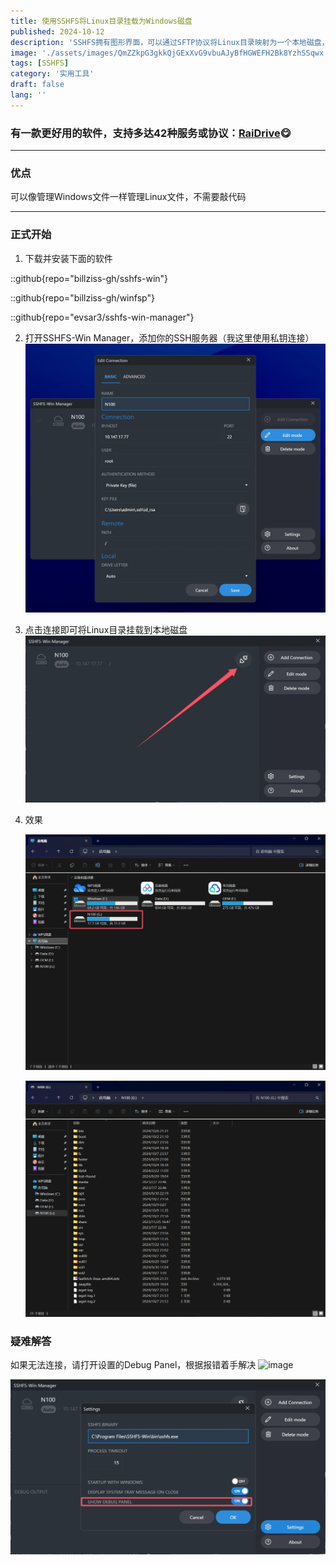```yaml
---
title: 使用SSHFS将Linux目录挂载为Windows磁盘
published: 2024-10-12
description: 'SSHFS拥有图形界面，可以通过SFTP协议将Linux目录映射为一个本地磁盘，便于管理文件'
image: './assets/images/QmZZkpG3gkkQjGExXvG9vbuAJyBfHGWEFH2Bk8YzhSSqwx.webp'
tags: [SSHFS]
category: '实用工具'
draft: false 
lang: ''
---
```


### 有一款更好用的软件，支持多达42种服务或协议：[RaiDrive](https://onani.cn/RaiDrive)😋

---

### 优点

可以像管理Windows文件一样管理Linux文件，不需要敲代码

---

### 正式开始

1. 下载并安装下面的软件

::github{repo="billziss-gh/sshfs-win"}

::github{repo="billziss-gh/winfsp"}

::github{repo="evsar3/sshfs-win-manager"}

2. 打开SSHFS-Win Manager，添加你的SSH服务器（我这里使用私钥连接）
   ![QmccEuSGovyVuJeTRYEUKNr2XSPpKTeoqq82rZYMyhazh2.png](assets/images/ff6462dca9c79a35f3a5b7816d997396d6f2accf.png)

3. 点击连接即可将Linux目录挂载到本地磁盘
   ![QmQHZCeYbQ3GmjWDqWqEpdXWYnQy6KHnep5m6bu6X3eCNH.png](assets/images/9f6796b969af0b43136fc44a2773f2a2baa06006.png)

4. 效果
   
   ![QmNjTfv6XncV2dVddt4k6E9XN6tjuXf5rmXPhh2ggcemkU.png](assets/images/add85483f97c229cee0a53f8cae7d7957b5d7d9c.png)
   
   ![QmWMQHNpJUUPg9B1Hdw2zmwLx9q6bcS52nUFiB3P9iYvU9.png](assets/images/d4ec6f87893f4af5d7eedb2e2a19a784fd6c6f92.png)

### 疑难解答

如果无法连接，请打开设置的Debug Panel，根据报错着手解决
![image](https://ipfs.crossbell.io/ipfs/QmWW58e68YLKFoKbZG63CwWVqgxkGfDiCJrM42Hj9hcN6M?img-quality=75&img-format=auto&img-onerror=redirect&img-width=3840)

![QmWW58e68YLKFoKbZG63CwWVqgxkGfDiCJrM42Hj9hcN6M.png](assets/images/f86e715e2b925d251c346d42b0f9bb1c3481ba7b.png)
